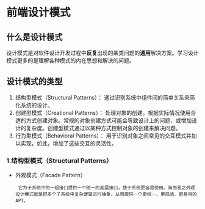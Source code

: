 # 前端设计模式
## 什么是设计模式
设计模式是对软件设计开发过程中**反复**出现的某类问题的**通用**解决方案。学习设计模式更多的是理解各种模式的内在思想和解决的问题。
## 设计模式的类型
1. 结构型模式（Structural Patterns）： 通过识别系统中组件间的简单关系来简化系统的设计。
2. 创建型模式（Creational Patterns）： 处理对象的创建，根据实际情况使用合适的方式创建对象。常规的对象创建方式可能会导致设计上的问题，或增加设计的复杂度。创建型模式通过以某种方式控制对象的创建来解决问题。
3. 行为型模式（Behavioral Patterns）： 用于识别对象之间常见的交互模式并加以实现，如此，增加了这些交互的灵活性。

### 1.结构型模式（Structural Patterns）
-  外观模式（Facade Pattern）

        它为子系统中的一组接口提供一个统一的高层接口，使子系统更容易使用。简而言之外观设计模式就是把多个子系统中复杂逻辑进行抽象，从而提供一个更统一、更简洁、更易用的API。

